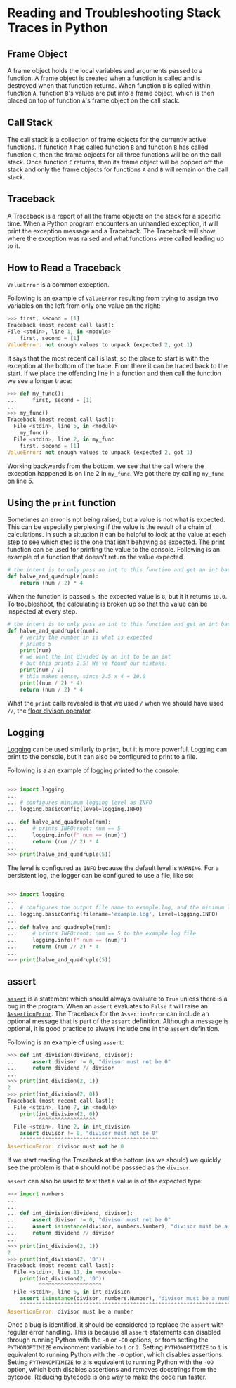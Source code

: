 # Reading and Troubleshooting Stack Traces in Python

## Frame Object

A frame object holds the local variables and arguments passed to a function.
A frame object is created when a function is called and is destroyed when that function returns.
When function `B` is called within function `A`, function `B`'s values are put into a frame object, which is then placed on top of function `A`'s frame object on the call stack.

## Call Stack

The call stack is a collection of frame objects for the currently active functions.
If function `A` has called function `B` and function `B` has called function `C`, then the frame objects for all three functions will be on the call stack.
Once function `C` returns, then its frame object will be popped off the stack and only the frame objects for functions `A` and `B` will remain on the call stack.

## Traceback

A Traceback is a report of all the frame objects on the stack for a specific time.
When a Python program encounters an unhandled exception, it will print the exception message and a Traceback.
The Traceback will show where the exception was raised and what functions were called leading up to it.

## How to Read a Traceback

`ValueError` is a common exception.

Following is an example of `ValueError` resulting from trying to assign two variables on the left from only one value on the right:

```python
>>> first, second = [1]
Traceback (most recent call last):
File <stdin>, line 1, in <module>
    first, second = [1]
ValueError: not enough values to unpack (expected 2, got 1)

```

It says that the most recent call is last, so the place to start is with the exception at the bottom of the trace.
From there it can be traced back to the start.
If we place the offending line in a function and then call the function we see a longer trace:

```python
>>> def my_func():
...     first, second = [1]
...
>>> my_func()
Traceback (most recent call last):
  File <stdin>, line 5, in <module>
    my_func()
  File <stdin>, line 2, in my_func
    first, second = [1]
ValueError: not enough values to unpack (expected 2, got 1)

```

Working backwards from the bottom, we see that the call where the exception happened is on line 2 in `my_func`.
We got there by calling `my_func` on line 5.

## Using the `print` function

Sometimes an error is not being raised, but a value is not what is expected.
This can be especially perplexing if the value is the result of a chain of calculations.
In such a situation it can be helpful to look at the value at each step to see which step is the one that isn't behaving as expected.
The [print][print] function can be used for printing the value to the console.
Following is an example of a function that doesn't return the value expected

```python
# the intent is to only pass an int to this function and get an int back
def halve_and_quadruple(num):
    return (num / 2) * 4
```

When the function is passed `5`, the expected value is `8`, but it it returns `10.0`.
To troubleshoot, the calculating is broken up so that the value can be inspected at every step.


```python
# the intent is to only pass an int to this function and get an int back
def halve_and_quadruple(num):
    # verify the number in is what is expected
    # prints 5
    print(num)
    # we want the int divided by an int to be an int
    # but this prints 2.5! We've found our mistake.
    print(num / 2)
    # this makes sense, since 2.5 x 4 = 10.0
    print((num / 2) * 4)
    return (num / 2) * 4

```

What the `print` calls revealed is that we used `/` when we should have used `//`, the [floor divison operator][floor divison operator].

## Logging

[Logging][logging] can be used similarly to `print`, but it is more powerful.
Logging can print to the console, but it can also be configured to print to a file.

Following is a an example of logging printed to the console:

```python

>>> import logging
... 
... # configures minimum logging level as INFO
... logging.basicConfig(level=logging.INFO)

... def halve_and_quadruple(num):
...     # prints INFO:root: num == 5
...     logging.info(f" num == {num}")
...     return (num // 2) * 4
... 
>>> print(halve_and_quadruple(5))

```

The level is configured as `INFO` because the default level is `WARNING`.
For a persistent log, the logger can be configured to use a file, like so:

```python

>>> import logging
... 
... # configures the output file name to example.log, and the minimum logging level as INFO
... logging.basicConfig(filename='example.log', level=logging.INFO)
... 
... def halve_and_quadruple(num):
...     # prints INFO:root: num == 5 to the example.log file
...     logging.info(f" num == {num}")
...     return (num // 2) * 4
... 
>>> print(halve_and_quadruple(5))

```

## assert

[`assert`][assert] is a statement which should always evaluate to `True` unless there is a bug in the program.
When an `assert` evaluates to `False` it will raise an [`AssertionError`][AssertionError].
The Traceback for the `AssertionError` can include an optional message that is part of the `assert` definition.
Although a message is optional, it is good practice to always include one in the `assert` definition.

Following is an example of using `assert`:

```python
>>> def int_division(dividend, divisor):
...     assert divisor != 0, "divisor must not be 0"
...     return dividend // divisor
... 
>>> print(int_division(2, 1))
2
>>> print(int_division(2, 0))
Traceback (most recent call last):
  File <stdin>, line 7, in <module>
    print(int_division(2, 0))
          ^^^^^^^^^^^^^^^^^^
  File <stdin>, line 2, in int_division
    assert divisor != 0, "divisor must not be 0"
    ^^^^^^^^^^^^^^^^^^^^^^^^^^^^^^^^^^^^^^^^^^^^
AssertionError: divisor must not be 0

```

If we start reading the Traceback at the bottom (as we should) we quickly see the problem is that `0` should not be passsed as the `divisor`.

`assert` can also be used to test that a value is of the expected type:

```python
>>> import numbers
... 
... 
... def int_division(dividend, divisor):
...     assert divisor != 0, "divisor must not be 0"
...     assert isinstance(divisor, numbers.Number), "divisor must be a number"
...     return dividend // divisor
... 
>>> print(int_division(2, 1))
2
>>> print(int_division(2, '0'))
Traceback (most recent call last):
  File <stdin>, line 11, in <module>
    print(int_division(2, '0'))
          ^^^^^^^^^^^^^^^^^^^^
  File <stdin>, line 6, in int_division
    assert isinstance(divisor, numbers.Number), "divisor must be a number"
    ^^^^^^^^^^^^^^^^^^^^^^^^^^^^^^^^^^^^^^^^^^^^^^^^^^^^^^^^^^^^^^^^^^^^^^
AssertionError: divisor must be a number
```

Once a bug is identified, it should be considered to replace the `assert` with regular error handling.
This is because all `assert` statements can disabled through running Python with the `-O` or `-OO` options, or from setting the `PYTHONOPTIMIZE` environment variable to `1` or `2`.
Setting `PYTHONOPTIMIZE` to `1` is equivalent to running Python with the `-O` option, which disables assertions.
Setting `PYTHONOPTIMIZE` to `2` is equivalent to running Python with the `-OO` option, which both disables assertions and removes docstrings from the bytcode.
Reducing bytecode is one way to make the code run faster.

[assert]: https://realpython.com/python-assert-statement/
[AssertionError]: https://www.geeksforgeeks.org/python-assertion-error/
[floor divison operator]: https://www.codingem.com/python-floor-division
[logging]: https://docs.python.org/3/howto/logging.html
[print]: https://www.w3schools.com/python/ref_func_print.asp
